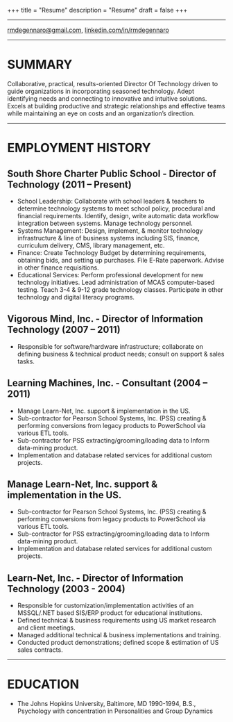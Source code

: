 +++
title = "Resume"
description = "Resume"
draft = false
+++

- - - - - - -

rmdegennaro@gmail.com, <a href = "https://www.linkedin.com/in/rmdegennaro" target="blank">linkedin.com/in/rmdegennaro</a>

- - - - - - -

# SUMMARY

Collaborative, practical, results-oriented Director Of Technology driven to guide organizations in incorporating seasoned technology. Adept identifying needs and connecting to innovative and intuitive solutions.  Excels at building productive and strategic relationships and effective teams while maintaining an eye on costs and an organization’s direction.

- - - - - - -

# EMPLOYMENT HISTORY

## South Shore Charter Public School - Director of Technology (2011 – Present)
  * School Leadership:  Collaborate with school leaders & teachers to determine technology systems to meet school policy, procedural and financial requirements. Identify,  design, write automatic data workflow integration between systems. Manage technology personnel.
  * Systems Management:  Design, implement, & monitor technology infrastructure & line of business systems including SIS, finance, curriculum delivery, CMS, library management, etc.
  * Finance:  Create Technology Budget by determining requirements, obtaining bids, and setting up purchases.  File E-Rate paperwork. Advise in other finance requisitions.
  * Educational Services:  Perform professional development for new technology initiatives.  Lead administration of MCAS computer-based testing.  Teach 3-4 & 9-12 grade technology classes.  Participate in other technology and digital literacy programs.

## Vigorous Mind, Inc. - Director of Information Technology (2007 – 2011)
  * Responsible for software/hardware infrastructure; collaborate on defining business & technical product needs; consult on support & sales tasks.

## Learning Machines, Inc. - Consultant (2004 – 2011)
  * Manage Learn-Net, Inc. support & implementation in the US.  
  * Sub-contractor for Pearson School Systems, Inc. (PSS) creating & performing conversions from legacy products to PowerSchool via various ETL tools.  
  * Sub-contractor for PSS extracting/grooming/loading data to Inform data-mining product.
  * Implementation and database related services for additional custom projects.

## Manage Learn-Net, Inc. support & implementation in the US.  
  * Sub-contractor for Pearson School Systems, Inc. (PSS) creating & performing conversions from legacy products to PowerSchool via various ETL tools.  
  * Sub-contractor for PSS extracting/grooming/loading data to Inform data-mining product.
  * Implementation and database related services for additional custom projects.

## Learn-Net, Inc. - Director of Information Technology (2003 - 2004)
  * Responsible for customization/implementation activities of an MSSQL/.NET based SIS/ERP product for educational institutions.
  * Defined technical & business requirements using US market research and client meetings.
  * Managed additional technical & business implementations and training.
  * Conducted product demonstrations; defined scope & estimation of US sales contracts.

- - - - - - -

# EDUCATION

  * The Johns Hopkins University, Baltimore, MD 1990-1994, B.S., Psychology with concentration in Personalities and Group Dynamics
